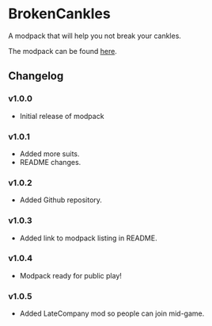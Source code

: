 # BrokenCankles

A modpack that will help you not break your cankles.

The modpack can be found [here](https://thunderstore.io/c/lethal-company/p/BrokenCankles/BrokenCankles/).

## Changelog

### v1.0.0

- Initial release of modpack

### v1.0.1

- Added more suits.
- README changes.

### v1.0.2

- Added Github repository.

### v1.0.3

- Added link to modpack listing in README.

### v1.0.4

- Modpack ready for public play!

### v1.0.5

- Added LateCompany mod so people can join mid-game.
